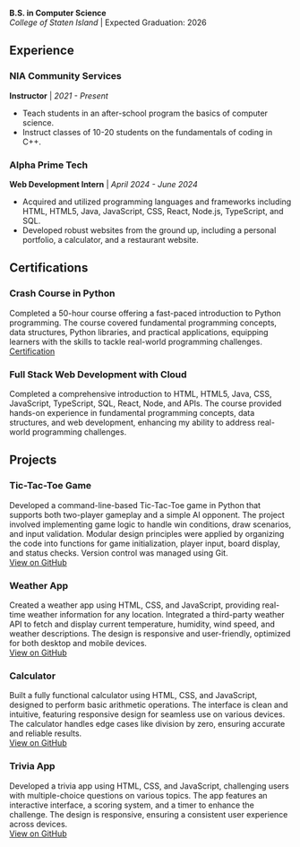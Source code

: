

**B.S. in Computer Science**  
*College of Staten Island* | Expected Graduation: 2026

## Experience

### NIA Community Services
**Instructor** | *2021 - Present*  
- Teach students in an after-school program the basics of computer science.
- Instruct classes of 10-20 students on the fundamentals of coding in C++.

### Alpha Prime Tech
**Web Development Intern** | *April 2024 - June 2024*  
- Acquired and utilized programming languages and frameworks including HTML, HTML5, Java, JavaScript, CSS, React, Node.js, TypeScript, and SQL.
- Developed robust websites from the ground up, including a personal portfolio, a calculator, and a restaurant website.

## Certifications

### Crash Course in Python
Completed a 50-hour course offering a fast-paced introduction to Python programming. The course covered fundamental programming concepts, data structures, Python libraries, and practical applications, equipping learners with the skills to tackle real-world programming challenges.  
[Certification](https://coursera.org/share/4d738f32ab9b1c05ab73f39b57f79db6)

### Full Stack Web Development with Cloud
Completed a comprehensive introduction to HTML, HTML5, Java, CSS, JavaScript, TypeScript, SQL, React, Node, and APIs. The course provided hands-on experience in fundamental programming concepts, data structures, and web development, enhancing my ability to address real-world programming challenges.

## Projects

### Tic-Tac-Toe Game
Developed a command-line-based Tic-Tac-Toe game in Python that supports both two-player gameplay and a simple AI opponent. The project involved implementing game logic to handle win conditions, draw scenarios, and input validation. Modular design principles were applied by organizing the code into functions for game initialization, player input, board display, and status checks. Version control was managed using Git.  
[View on GitHub](https://github.com/shadibarakat/Tic-Tac-Toe)

### Weather App
Created a weather app using HTML, CSS, and JavaScript, providing real-time weather information for any location. Integrated a third-party weather API to fetch and display current temperature, humidity, wind speed, and weather descriptions. The design is responsive and user-friendly, optimized for both desktop and mobile devices.  
[View on GitHub](https://github.com/shadibarakat/Weather-app)

### Calculator
Built a fully functional calculator using HTML, CSS, and JavaScript, designed to perform basic arithmetic operations. The interface is clean and intuitive, featuring responsive design for seamless use on various devices. The calculator handles edge cases like division by zero, ensuring accurate and reliable results.  
[View on GitHub](https://github.com/shadibarakat/Calculator)

### Trivia App
Developed a trivia app using HTML, CSS, and JavaScript, challenging users with multiple-choice questions on various topics. The app features an interactive interface, a scoring system, and a timer to enhance the challenge. The design is responsive, ensuring a consistent user experience across devices.  
[View on GitHub](https://github.com/shadibarakat/trivia-api-project)
